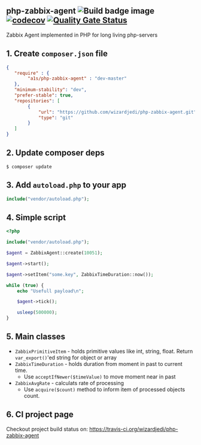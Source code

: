 ## php-zabbix-agent ![Build badge image](https://travis-ci.org/wizardjedi/php-zabbix-agent.svg?branch=master) [![codecov](https://codecov.io/gh/wizardjedi/php-zabbix-agent/branch/master/graph/badge.svg)](https://codecov.io/gh/wizardjedi/php-zabbix-agent) [![Quality Gate Status](https://sonarcloud.io/api/project_badges/measure?project=wizardjedi_php-zabbix-agent&metric=alert_status)](https://sonarcloud.io/dashboard?id=wizardjedi_php-zabbix-agent)

Zabbix Agent implemented in PHP for long living php-servers

## 1. Create `composer.json` file

```json
{
   "require" : {
        "a1s/php-zabbix-agent" : "dev-master"
   },
   "minimum-stability": "dev",
   "prefer-stable": true,
   "repositories": [
        {
            "url": "https://github.com/wizardjedi/php-zabbix-agent.git",
            "type": "git"
        }
   ]
}
```

## 2. Update composer deps

```
$ composer update
```

## 3. Add `autoload.php` to your app

```php
include("vendor/autoload.php");
```

## 4. Simple script

```php
<?php

include("vendor/autoload.php");

$agent = ZabbixAgent::create(10051);

$agent->start();

$agent->setItem("some.key", ZabbixTimeDuration::now());

while (true) {
    echo "Usefull payload\n";

    $agent->tick();

    usleep(500000);
}
```

## 5. Main classes

 * `ZabbixPrimitiveItem` - holds primitive values like int, string, float. Return `var_export()`'ed string for object or array
 * `ZabbixTimeDuration` - holds duration from moment in past to current time.
   * Use `acceptIfNewer($timeValue)` to move moment near in past
 * `ZabbixAvgRate` - calculats rate of processing
   * Use `acquire($count)` method to inform item of processed objects count.

## 6. CI project page

Checkout project build status on: https://travis-ci.org/wizardjedi/php-zabbix-agent
